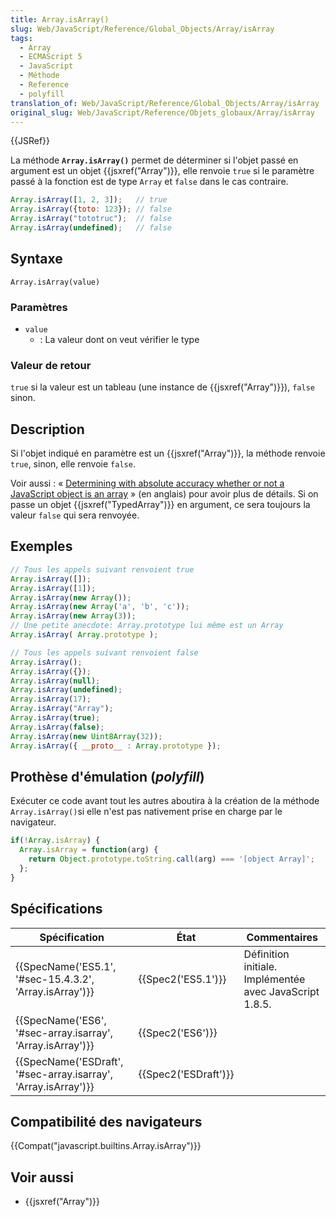 ```yaml
---
title: Array.isArray()
slug: Web/JavaScript/Reference/Global_Objects/Array/isArray
tags:
  - Array
  - ECMAScript 5
  - JavaScript
  - Méthode
  - Reference
  - polyfill
translation_of: Web/JavaScript/Reference/Global_Objects/Array/isArray
original_slug: Web/JavaScript/Reference/Objets_globaux/Array/isArray
---
```

{{JSRef}}

La méthode **`Array.isArray()`** permet de déterminer si l'objet passé en argument est un objet {{jsxref("Array")}}, elle renvoie `true` si le paramètre passé à la fonction est de type `Array` et `false` dans le cas contraire.

```js
Array.isArray([1, 2, 3]);   // true
Array.isArray({toto: 123}); // false
Array.isArray("tototruc");  // false
Array.isArray(undefined);   // false
```

## Syntaxe

    Array.isArray(value)

### Paramètres

- `value`
  - : La valeur dont on veut vérifier le type

### Valeur de retour

`true` si la valeur est un tableau (une instance de {{jsxref("Array")}}), `false` sinon.

## Description

Si l'objet indiqué en paramètre est un {{jsxref("Array")}}, la méthode renvoie `true`, sinon, elle renvoie `false`.

Voir aussi : « [Determining with absolute accuracy whether or not a JavaScript object is an array](http://web.mit.edu/jwalden/www/isArray.html) » (en anglais) pour avoir plus de détails. Si on passe un objet {{jsxref("TypedArray")}} en argument, ce sera toujours la valeur `false` qui sera renvoyée.

## Exemples

```js
// Tous les appels suivant renvoient true
Array.isArray([]);
Array.isArray([1]);
Array.isArray(new Array());
Array.isArray(new Array('a', 'b', 'c'));
Array.isArray(new Array(3));
// Une petite anecdote: Array.prototype lui même est un Array
Array.isArray( Array.prototype );

// Tous les appels suivant renvoient false
Array.isArray();
Array.isArray({});
Array.isArray(null);
Array.isArray(undefined);
Array.isArray(17);
Array.isArray("Array");
Array.isArray(true);
Array.isArray(false);
Array.isArray(new Uint8Array(32));
Array.isArray({ __proto__ : Array.prototype });
```

## Prothèse d'émulation (_polyfill_)

Exécuter ce code avant tout les autres aboutira à la création de la méthode `Array.isArray()`si elle n'est pas nativement prise en charge par le navigateur.

```js
if(!Array.isArray) {
  Array.isArray = function(arg) {
    return Object.prototype.toString.call(arg) === '[object Array]';
  };
}
```

## Spécifications

| Spécification                                                                        | État                         | Commentaires                                            |
| ------------------------------------------------------------------------------------ | ---------------------------- | ------------------------------------------------------- |
| {{SpecName('ES5.1', '#sec-15.4.3.2', 'Array.isArray')}}             | {{Spec2('ES5.1')}}     | Définition initiale. Implémentée avec JavaScript 1.8.5. |
| {{SpecName('ES6', '#sec-array.isarray', 'Array.isArray')}}         | {{Spec2('ES6')}}         |                                                         |
| {{SpecName('ESDraft', '#sec-array.isarray', 'Array.isArray')}} | {{Spec2('ESDraft')}} |                                                         |

## Compatibilité des navigateurs

{{Compat("javascript.builtins.Array.isArray")}}

## Voir aussi

- {{jsxref("Array")}}
